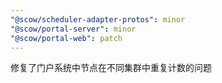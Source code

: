 ```yaml
---
"@scow/scheduler-adapter-protos": minor
"@scow/portal-server": minor
"@scow/portal-web": patch
---
```


修复了门户系统中节点在不同集群中重复计数的问题
